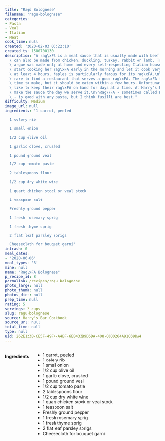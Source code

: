 ```yaml
---
title: "Ragú Bolognese"
filename: "ragu-bolognese"
categories:
- Pasta
- Veal
- Italian
- Meat
cook_time: null
created: '2020-02-03 03:22:10'
created_ts: 1580700130
description: "A rag\xFA is a meat sauce that is usually made with beef or veal, but\
  \ can also be made from chicken, duckling, turkey, rabbit or lamb. Traditionally\
  \ argue was made only at home and every self-respecting Italian housewife would\
  \ start cooking her rag\xFA early in the morning and let it cook very slowly for\
  \ at least 4 hours. Naples is particularly famous for its rag\xFA.\n\nIt is very\
  \ rare to find a restaurant that serves a good rag\xFA. The rag\xFA takes a long\
  \ time to make, but it should be eaten within a few hours. Unfortunately many restaurants\
  \ like to keep their rag\xFA on hand for days at a time. At Harry's Bar we always\
  \ make the sauce the day we serve it.\n\nRag\xFA - sometimes called Bolognese sauce\
  \ - is good with any pasta, but I think fusilli are best."
difficulty: Medium
image_url: null
ingredients: '1 carrot, peeled

  1 celery rib

  1 small onion

  1/2 cup olive oil

  1 garlic clove, crushed

  1 pound ground veal

  1/2 cup tomato paste

  2 tablespoons flour

  1/2 cup dry white wine

  1 quart chicken stock or veal stock

  1 teaspoon salt

  Freshly ground pepper

  1 fresh rosemary sprig

  1 fresh thyme sprig

  2 flat leaf parsley sprigs

  Cheesecloth for bouquet garni'
intrash: 0
meal_dates:
- '2020-06-06'
meal_types: '3'
mine: null
name: "Rag\xFA Bolognese"
p_recipe_id: 8
permalink: /recipes/ragu-bolognese
photo_large: null
photo_thumb: null
photos_dict: null
prep_time: null
rating: 5
servings: 2 cups
slug: ragu-bolognese
source: Harry's Bar Cookbook
source_url: null
total_time: null
type: null
uid: 262E123B-CE5F-49F4-A4BF-6EB433B9D6DA-408-0000264A91039DA4
---
```

<div class="large-8 medium-7 columns" id="writeup">	</div><!-- #writeup -->
</div><!-- #row-one -->
<div class="row" id="row-two">	<div class="medium-4 small-5 columns" id="ingredients"><h4>Ingredients</h4><div class="box box-ingredients content"><ul>
<li>1 carrot, peeled</li>
<li>1 celery rib</li>
<li>1 small onion</li>
<li>1/2 cup olive oil</li>
<li>1 garlic clove, crushed</li>
<li>1 pound ground veal</li>
<li>1/2 cup tomato paste</li>
<li>2 tablespoons flour</li>
<li>1/2 cup dry white wine</li>
<li>1 quart chicken stock or veal stock</li>
<li>1 teaspoon salt</li>
<li>Freshly ground pepper</li>
<li>1 fresh rosemary sprig</li>
<li>1 fresh thyme sprig</li>
<li>2 flat leaf parsley sprigs</li>
<li>Cheesecloth for bouquet garni</li>
</ul>
</div>	</div>	<div class="medium-6 small-7 columns" id="directions">	</div>